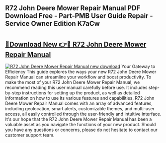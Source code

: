 ## R72 John Deere Mower Repair Manual PDF Download Free - Part-PMB User Guide Repair - Service Owner Edition K7aCw

# <h2><a href="http://bc52318.oget.top/?id=R72+John+Deere+Mower+Repair+Manual">🔗Download New 👉🔴 R72 John Deere Mower Repair Manual</a></h2>

[![R72 John Deere Mower Repair Manual new download](https://i.imgur.com/5g1atiW.png)](http://bc52318.oget.top/?id=R72+John+Deere+Mower+Repair+Manual)
Your Gateway to Efficiency This guide explores the ways your new R72 John Deere Mower Repair Manual can streamline your workflow and boost productivity. To make the most of your R72 John Deere Mower Repair Manual, we recommend reading this user manual carefully before use. It includes step-by-step instructions for setting up the product, as well as detailed information on how to use its various features and capabilities. R72 John Deere Mower Repair Manual comes with an array of advanced features, including geolocation, smart alerts, customizable themes, and multi-user access, all easily controlled through the user-friendly and intuitive interface. It's our hope that the R72 John Deere Mower Repair Manual has been a valuable asset as you navigate the functions of your new product. Should you have any questions or concerns, please do not hesitate to contact our customer support team.
